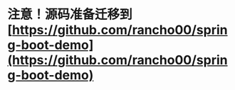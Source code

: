 # 注意！源码准备迁移到[https://github.com/rancho00/spring-boot-demo](https://github.com/rancho00/spring-boot-demo)
